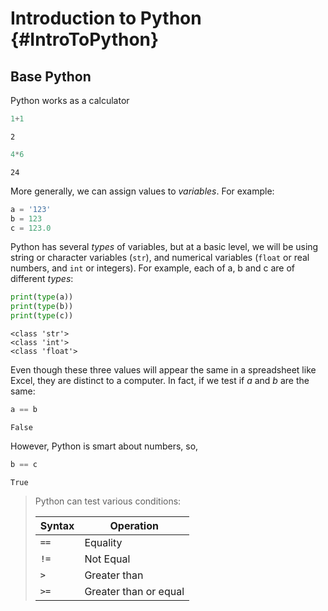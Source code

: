 
# Introduction to Python {#IntroToPython}

## Base Python

Python works as a calculator


```python
1+1
```

```
2
```



```python
4*6
```

```
24
```



More generally, we can assign values to _variables_. For example:


```python
a = '123'
b = 123
c = 123.0
```



Python has several _types_ of variables, but at a basic level, we will be using string or character
variables (`str`), and numerical variables (`float` or real numbers, and `int` or integers). For example,
each of a, b and c are of different _types_:


```python
print(type(a))
print(type(b))
print(type(c))
```

```
<class 'str'>
<class 'int'>
<class 'float'>
```


Even though these three values will appear the same in a spreadsheet like Excel, they are
distinct to a computer. In fact, if we test if _a_ and _b_ are the same:

```python
a == b
```

```
False
```


However, Python is smart about numbers, so,

```python
b == c
```

```
True
```



> Python can test various conditions:
>
> __Syntax__  |   __Operation__
> ------------|------------------
> `==`        |  Equality
> `!=`        | Not Equal
> `>`         | Greater than
> `>=`        | Greater than or equal
